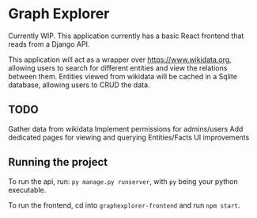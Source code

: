 # Graph Explorer
Currently WIP. This application currently has a basic React frontend that reads from a Django API.

This application will act as a wrapper over https://www.wikidata.org, allowing users to search for different entities and view the relations between them. Entities viewed from wikidata will be cached in a Sqlite database, allowing users to CRUD the data.

## TODO
Gather data from wikidata
Implement permissions for admins/users
Add dedicated pages for viewing and querying Entities/Facts
UI improvements

## Running the project
To run the api, run: `py manage.py runserver`, with `py` being your python executable.

To run the frontend, cd into `graphexplorer-frontend` and run `npm start`.
